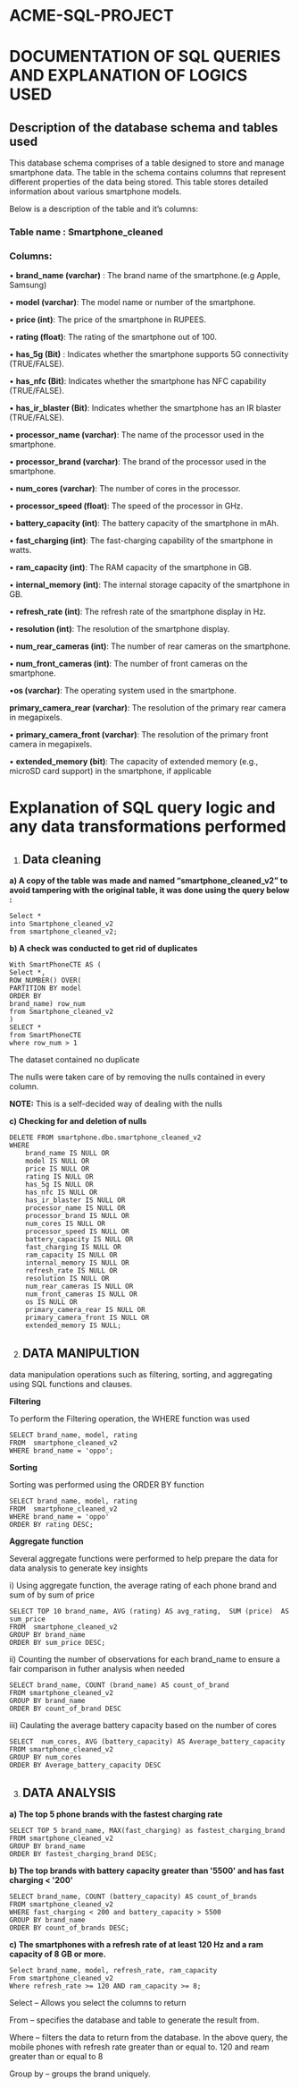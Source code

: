 # ACME-SQL-PROJECT


# **DOCUMENTATION OF SQL QUERIES AND EXPLANATION OF LOGICS USED**

## **Description of the database schema and tables used**

This database schema comprises of a table designed to store and manage smartphone data. The table in the schema contains columns that represent different properties of the data being stored. This table stores detailed information about various smartphone models.

 Below is a description of the table and it’s columns:
 
### **Table name : Smartphone_cleaned**

### **Columns:**

• **brand_name (varchar)** : The brand name of the smartphone.(e.g Apple, Samsung)

 • **model (varchar)**: The model name or number of the smartphone. 
 
• **price (int)**: The price of the smartphone in RUPEES. 

• **rating (float)**: The rating of the smartphone out of 100. 

• **has_5g (Bit)** : Indicates whether the smartphone supports 5G connectivity (TRUE/FALSE). 

• **has_nfc (Bit)**: Indicates whether the smartphone has NFC capability (TRUE/FALSE). 

• **has_ir_blaster (Bit)**: Indicates whether the smartphone has an IR blaster (TRUE/FALSE). 

• **processor_name (varchar)**: The name of the processor used in the smartphone. 

• **processor_brand (varchar)**: The brand of the processor used in the smartphone. 

• **num_cores (varchar)**: The number of cores in the processor. 

• **processor_speed (float)**: The speed of the processor in GHz. 

• **battery_capacity (int)**: The battery capacity of the smartphone in mAh. 

• **fast_charging (int)**: The fast-charging capability of the smartphone in watts. 

• **ram_capacity (int)**: The RAM capacity of the smartphone in GB. 

• **internal_memory (int)**: The internal storage capacity of the smartphone in GB. 

• **refresh_rate (int)**: The refresh rate of the smartphone display in Hz.

 • **resolution (int)**: The resolution of the smartphone display. 
 
• **num_rear_cameras (int)**: The number of rear cameras on the smartphone.

 • **num_front_cameras (int)**: The number of front cameras on the smartphone. 
 
•**os (varchar)**: The operating system used in the smartphone. 

**primary_camera_rear (varchar)**: The resolution of the primary rear camera in megapixels.

 • **primary_camera_front (varchar)**: The resolution of the primary front camera in megapixels.
 
 • **extended_memory (bit)**: The capacity of extended memory (e.g., microSD card support) in the smartphone, if applicable

# **Explanation of SQL query logic and any data transformations performed**

1.	## **Data cleaning**
   
**a) A copy of the table was made and named “smartphone_cleaned_v2” to avoid tampering with the original table, it was done using the query below :**

	Select *
	into Smartphone_cleaned_v2
	from smartphone_cleaned_v2;


**b) A check was conducted to get rid of duplicates**

	With SmartPhoneCTE AS (
	Select *,
	ROW_NUMBER() OVER(
	PARTITION BY model
	ORDER BY 
	brand_name) row_num
	from Smartphone_cleaned_v2 
	)
	SELECT *
	from SmartPhoneCTE
	where row_num > 1

The dataset contained no duplicate 

The nulls were taken care of by removing the nulls contained in every column. 

**NOTE:**  This is a self-decided way of dealing with the nulls


**c) Checking for and deletion of nulls**

	DELETE FROM smartphone.dbo.smartphone_cleaned_v2
	WHERE 
	    brand_name IS NULL OR
	    model IS NULL OR
	    price IS NULL OR
	    rating IS NULL OR
	    has_5g IS NULL OR
	    has_nfc IS NULL OR
	    has_ir_blaster IS NULL OR
	    processor_name IS NULL OR
	    processor_brand IS NULL OR
	    num_cores IS NULL OR
	    processor_speed IS NULL OR
	    battery_capacity IS NULL OR
	    fast_charging IS NULL OR
	    ram_capacity IS NULL OR
	    internal_memory IS NULL OR
	    refresh_rate IS NULL OR
	    resolution IS NULL OR
	    num_rear_cameras IS NULL OR
	    num_front_cameras IS NULL OR
	    os IS NULL OR
	    primary_camera_rear IS NULL OR
	    primary_camera_front IS NULL OR
	    extended_memory IS NULL;
     
2) ## **DATA MANIPULTION**
   
data manipulation operations such as filtering, sorting, and aggregating using SQL functions and clauses.

**Filtering**

To perform the Filtering operation, the WHERE function was used

	SELECT brand_name, model, rating
	FROM  smartphone_cleaned_v2
	WHERE brand_name = 'oppo';

**Sorting**

Sorting was performed using the ORDER BY function

	SELECT brand_name, model, rating
	FROM  smartphone_cleaned_v2
	WHERE brand_name = 'oppo' 
	ORDER BY rating DESC;

**Aggregate function**

Several aggregate functions were performed to help prepare the data for data analysis to generate key insights

i)	 Using aggregate function, the average rating of each phone brand and sum of by sum of price
	
	SELECT TOP 10 brand_name, AVG (rating) AS avg_rating,  SUM (price)  AS sum_price
	FROM  smartphone_cleaned_v2
	GROUP BY brand_name
	ORDER BY sum_price DESC;


ii) Counting the number of observations for each brand_name to ensure a fair comparison in futher analysis when needed

	SELECT brand_name, COUNT (brand_name) AS count_of_brand
	FROM smartphone_cleaned_v2
	GROUP BY brand_name
	ORDER BY count_of_brand DESC

iii) Caulating the average battery capacity based on the number of cores

	SELECT  num_cores, AVG (battery_capacity) AS Average_battery_capacity
	FROM smartphone_cleaned_v2
	GROUP BY num_cores
	ORDER BY Average_battery_capacity DESC

3) ## **DATA ANALYSIS**

**a) The  top 5 phone brands with the fastest charging rate**

	SELECT TOP 5 brand_name, MAX(fast_charging) as fastest_charging_brand
	FROM smartphone_cleaned_v2
	GROUP BY brand_name
	ORDER BY fastest_charging_brand DESC;


**b) The top brands with battery capacity greater than '5500' and has fast charging < '200'**

	SELECT brand_name, COUNT (battery_capacity) AS count_of_brands
	FROM smartphone_cleaned_v2
	WHERE fast_charging < 200 and battery_capacity > 5500
	GROUP BY brand_name
	ORDER BY count_of_brands DESC;


**c) The  smartphones with a refresh rate of at least 120 Hz and a ram capacity of 8 GB or more.**

	Select brand_name, model, refresh_rate, ram_capacity
	From smartphone_cleaned_v2
	Where refresh_rate >= 120 AND ram_capacity >= 8;

Select – Allows you select the columns to return

From – specifies the database and table to generate the result from.

Where – filters the data to return from the database. In the above query, the mobile phones with refresh rate greater than or equal to. 120 and ream 		greater than or equal to 8

Group by – groups the brand uniquely.

